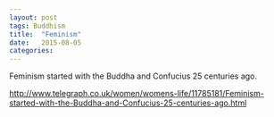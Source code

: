 ```yaml
---
layout: post
tags: Buddhism
title:  "Feminism"
date:   2015-08-05
categories: 
---
```

Feminism started with the Buddha and Confucius 25 centuries ago.

http://www.telegraph.co.uk/women/womens-life/11785181/Feminism-started-with-the-Buddha-and-Confucius-25-centuries-ago.html
